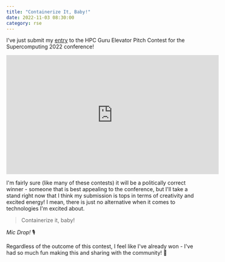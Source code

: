 ```yaml
---
title: "Containerize It, Baby!"
date: 2022-11-03 08:30:00
category: rse
---
```


I've just submit my <a href="https://twitter.com/vsoch/status/1588215058009464832" target="_blank">entry</a> to the HPC Guru Elevator Pitch Contest for the Supercomputing 2022 conference!

<iframe width="560" height="315" src="https://www.youtube.com/embed/_QIWRyAfoV8" title="YouTube video player" frameborder="0" allow="accelerometer; autoplay; clipboard-write; encrypted-media; gyroscope; picture-in-picture" allowfullscreen></iframe>

I'm fairly sure (like many of these contests) it will be a politically correct winner - someone that is best appealing
to the conference, but I'll take a stand right now that I think my submission is tops in terms of creativity
and excited energy! I mean, there is just no alternative when it comes to technologies I'm excited about.

> Containerize it, baby!

*Mic Drop!* 🎙️

Regardless of the outcome of this contest, I feel like I've already won - I've had so much fun making this and sharing with the community! 🎉️
